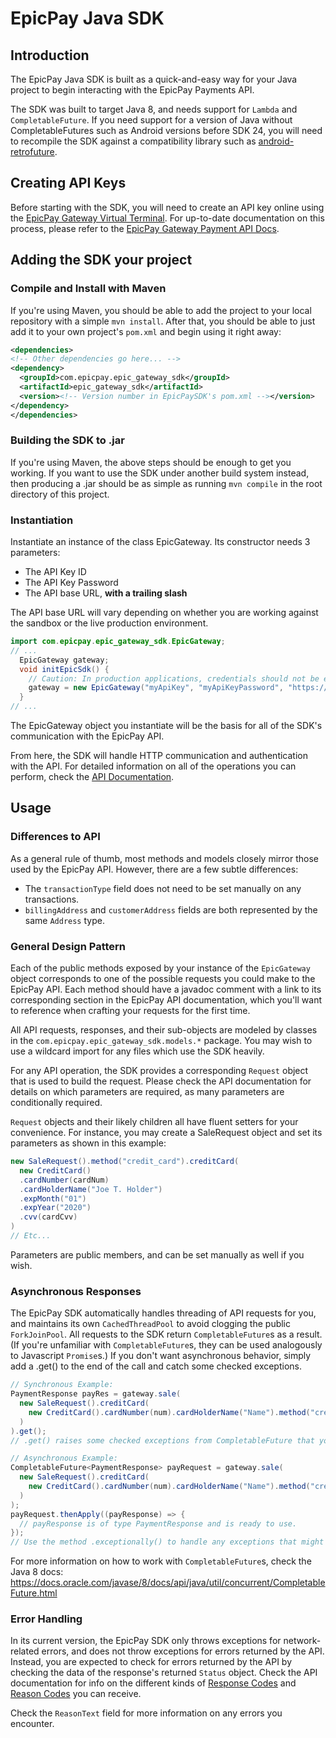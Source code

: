 # EpicPay Java SDK

## Introduction

The EpicPay Java SDK is built as a quick-and-easy way for your Java project to
begin interacting with the EpicPay Payments API. 

The SDK was built to target Java 8, and needs support for `Lambda` and `CompletableFuture`.
If you need support for a version of Java without CompletableFutures such as
Android versions before SDK 24, you will need to recompile the SDK against a
compatibility library such as [android-retrofuture](https://github.com/retrostreams/android-retrofuture).

## Creating API Keys

Before starting with the SDK, you will need to create an API key online using the [EpicPay
Gateway Virtual Terminal][1]. For up-to-date documentation on this process, please refer to the
[EpicPay Gateway Payment API Docs][2].

[1]: https://secure.epicpay.com
[2]: https://developer.epicpay.com/Docs/PaymentAPI#Api_Intro

## Adding the SDK your project

### Compile and Install with Maven

If you're using Maven, you should be able to add the project to your local repository
with a simple `mvn install`. After that, you should be able to just add it to your
own project's `pom.xml` and begin using it right away:
```xml
<dependencies>
<!-- Other dependencies go here... -->
<dependency>
  <groupId>com.epicpay.epic_gateway_sdk</groupId>
  <artifactId>epic_gateway_sdk</artifactId>
  <version><!-- Version number in EpicPaySDK's pom.xml --></version>
</dependency>
</dependencies>
```
### Building the SDK to .jar
If you're using Maven, the above steps should be enough to get you working.
If you want to use the SDK under another build system instead, then producing a .jar 
should be as simple as running `mvn compile` in the root directory of this project.

### Instantiation
Instantiate an instance of the class EpicGateway. Its constructor needs 3 parameters:

- The API Key ID
- The API Key Password
- The API base URL, **with a trailing slash**

The API base URL will vary depending on whether you are working against the
sandbox or the live production environment.

```java
import com.epicpay.epic_gateway_sdk.EpicGateway;
// ...
  EpicGateway gateway;
  void initEpicSdk() {
    // Caution: In production applications, credentials should not be exposed in code.
    gateway = new EpicGateway("myApiKey", "myApiKeyPassword", "https://sandbox-api.epicpay.com/payment/v1/");
  }
// ...
```

The EpicGateway object you instantiate will be the basis for all of the SDK's
communication with the EpicPay API.

From here, the SDK will handle HTTP communication and authentication with the API.
For detailed information on all of the operations you can perform, check the
[API Documentation][2].

## Usage

### Differences to API

As a general rule of thumb, most methods and models closely mirror those used by the EpicPay API. However, there are a few subtle differences:
- The `transactionType` field does not need to be set manually on any transactions.
- `billingAddress` and `customerAddress` fields are both represented by the same `Address` type.

### General Design Pattern
Each of the public methods exposed by your instance of the `EpicGateway` object
corresponds to one of the possible requests you could make to the EpicPay API.
Each method should have a javadoc comment with a link to its corresponding section
in the EpicPay API documentation, which you'll want to reference when crafting
your requests for the first time.

All API requests, responses, and their sub-objects are modeled by classes in the
`com.epicpay.epic_gateway_sdk.models.*` package. You may wish to use a wildcard import
for any files which use the SDK heavily.

For any API operation, the SDK provides a corresponding `Request` object that
is used to build the request. Please check the API documentation for details
on which parameters are required, as many parameters are conditionally required.

`Request` objects and their likely children all have fluent setters for your 
convenience. For instance, you may create a SaleRequest object and set its parameters
as shown in this example:
```java
new SaleRequest().method("credit_card").creditCard(
  new CreditCard()
  .cardNumber(cardNum)
  .cardHolderName("Joe T. Holder")
  .expMonth("01")
  .expYear("2020")
  .cvv(cardCvv)
)
// Etc...
```
Parameters are public members, and can be set manually as well if you wish.

### Asynchronous Responses
The EpicPay SDK automatically handles threading of API requests for you, and maintains
its own `CachedThreadPool` to avoid clogging the public `ForkJoinPool`. All requests
to the SDK return `CompletableFuture`s as a result. (If you're unfamiliar with
`CompletableFuture`s, they can be used analogously to Javascript `Promise`s.) If you 
don't want asynchronous behavior, simply add a .get() to the end of the call and 
catch some checked exceptions.

```java
// Synchronous Example:
PaymentResponse payRes = gateway.sale(
  new SaleRequest().creditCard(
    new CreditCard().cardNumber(num).cardHolderName("Name").method("credit_card")
  )
).get(); 
// .get() raises some checked exceptions from CompletableFuture that you'll need to catch.
```

```java
// Asynchronous Example:
CompletableFuture<PaymentResponse> payRequest = gateway.sale(
  new SaleRequest().creditCard(
    new CreditCard().cardNumber(num).cardHolderName("Name").method("credit_card")
  )
);
payRequest.thenApply((payResponse) => {
  // payResponse is of type PaymentResponse and is ready to use.
});
// Use the method .exceptionally() to handle any exceptions that might be raised.
```

For more information on how to work with `CompletableFuture`s, check the Java 8 docs:
https://docs.oracle.com/javase/8/docs/api/java/util/concurrent/CompletableFuture.html

### Error Handling

In its current version, the EpicPay SDK only throws exceptions for network-related errors,
and does not throw exceptions for errors returned by the API. Instead, you are expected
to check for errors returned by the API by checking the data of the response's returned
`Status` object. 
Check the API documentation for info on the different kinds of 
[Response Codes](https://developer.epicpay.com/Docs/PaymentAPI#Api_Appx_12)
and [Reason Codes](https://developer.epicpay.com/Docs/PaymentAPI#Api_Appx_2) you can receive.
  
Check the `ReasonText` field for more information on any errors you encounter.
